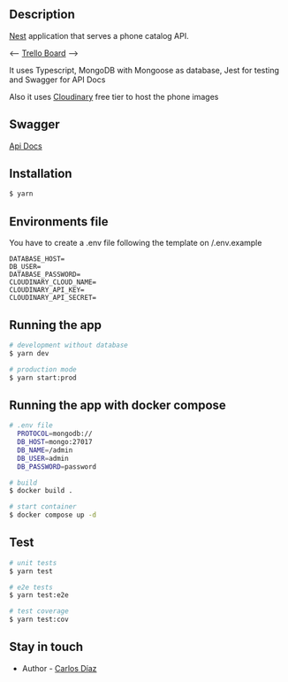 ## Description

[Nest](https://github.com/nestjs/nest) application that serves a phone catalog API.

<-- [Trello Board](https://trello.com/b/5BVazCM1/phone-catalog) -->

It uses Typescript, MongoDB with Mongoose as database, Jest for testing and Swagger for API Docs

Also it uses [Cloudinary](https://cloudinary.com/) free tier to host the phone images

## Swagger

[Api Docs](https://phone-catalog-back.herokuapp.com/docs)

## Installation

```bash
$ yarn
```

## Environments file

You have to create a .env file following the template on /.env.example

```
DATABASE_HOST=
DB_USER=
DATABASE_PASSWORD=
CLOUDINARY_CLOUD_NAME=
CLOUDINARY_API_KEY=
CLOUDINARY_API_SECRET=
```

## Running the app

```bash
# development without database
$ yarn dev

# production mode
$ yarn start:prod
```

## Running the app with docker compose

```bash
# .env file
  PROTOCOL=mongodb://
  DB_HOST=mongo:27017
  DB_NAME=/admin
  DB_USER=admin
  DB_PASSWORD=password

# build
$ docker build .

# start container
$ docker compose up -d
```

## Test

```bash
# unit tests
$ yarn test

# e2e tests
$ yarn test:e2e

# test coverage
$ yarn test:cov
```

## Stay in touch

- Author - [Carlos Díaz](https://github.com/linkmetal)
